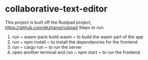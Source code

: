 # collaborative-text-editor
This project is built off the Rustpad project, https://github.com/ekzhang/rustpad
Steps to run:
1. run ~ wasm-pack build wasm ~ to build the wasm part of the app
2. run ~ npm install ~ to install the dependancies for the frontend
3. run ~ cargo run ~ to run the server
4. open another terminal and run ~ npm start ~ to run the frontend
